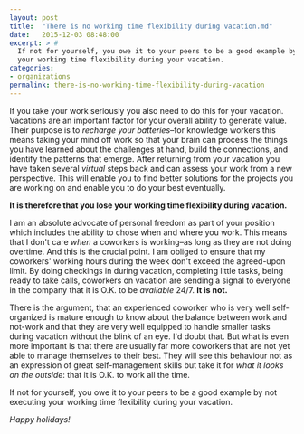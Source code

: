 ```yaml
---
layout: post
title:  "There is no working time flexibility during vacation.md"
date:   2015-12-03 08:48:00
excerpt: > #
  If not for yourself, you owe it to your peers to be a good example by not executing 
  your working time flexibility during your vacation.
categories:
- organizations
permalink: there-is-no-working-time-flexibility-during-vacation
---
```


If you take your work seriously you also need to do this for your vacation.
Vacations are an important factor for your overall ability to generate value. Their purpose 
is to *recharge your batteries*–for knowledge workers this means taking your mind off work 
so that your brain can process the things you have learned about the challenges at hand, 
build the connections, and identify the patterns that emerge. After returning from your 
vacation you have taken several *virtual* steps back and can assess your work from a new 
perspective. This will enable you to find better solutions for the projects you are working 
on and enable you to do your best eventually.

**It is therefore that you lose your working time flexibility during vacation.**

I am an absolute advocate of personal freedom as part of your position which includes the 
ability to chose when and where you work. This means that I don't care *when* a coworkers 
is working–as long as they are not doing overtime. And this is the crucial point. I am 
obliged to ensure that my coworkers' working hours during the week don't exceed the 
agreed-upon limit. By doing checkings in during vacation, completing little tasks, being 
ready to take calls, coworkers on vacation are sending a signal to everyone in the company 
that it is O.K. to be *available* 24/7. **It is not.**

There is the argument, that an experienced coworker who is very well self-organized is 
mature enough to know about the balance between work and not-work and that they are very 
well equipped to handle smaller tasks during vacation without the blink of an eye. I'd 
doubt that. But what is even more important is that there are usually far more coworkers 
that are not yet able to manage themselves to their best. They will see this behaviour not 
as an expression of great self-management skills but take it for *what it looks on the 
outside*: that it is O.K. to work all the time. 

If not for yourself, you owe it to your peers to be a good example by not executing your 
working time flexibility during your vacation.

*Happy holidays!*
